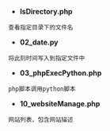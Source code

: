 
- **lsDirectory.php**
```
查看指定目录下的文件名
```

- **02_date.py**
```
将此刻时间写入到指定文件中
```

- **03_phpExecPython.php**
```
php脚本调用python脚本
```

- **10_websiteManage.php**
```
网站列表，包含网站描述
```
